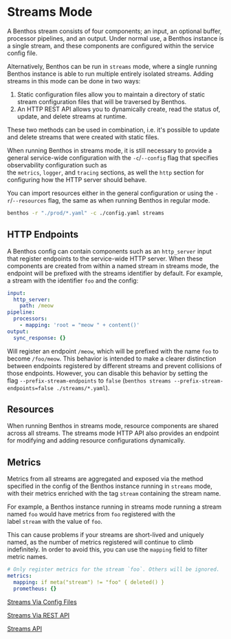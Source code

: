 # Streams Mode

A Benthos stream consists of four components; an input, an optional buffer, processor pipelines, and an output. Under normal use, a Benthos instance is a single stream, and these components are configured within the service config file.

Alternatively, Benthos can be run in `streams` mode, where a single running Benthos instance is able to run multiple entirely isolated streams. Adding streams in this mode can be done in two ways:

1. Static configuration files allow you to maintain a directory of static stream configuration files that will be traversed by Benthos.
2. An HTTP REST API allows you to dynamically create, read the status of, update, and delete streams at runtime.

These two methods can be used in combination, i.e. it's possible to update and delete streams that were created with static files.

When running Benthos in streams mode, it is still necessary to provide a general service-wide configuration with the `-c`/`--config` flag that specifies observability configuration such as the `metrics`, `logger`, and `tracing` sections, as well the `http` section for configuring how the HTTP server should behave.

You can import resources either in the general configuration or using the `-r`/`--resources` flag, the same as when running Benthos in regular mode.

```bash
benthos -r "./prod/*.yaml" -c ./config.yaml streams
```

## HTTP Endpoints

A Benthos config can contain components such as an `http_server` input that register endpoints to the service-wide HTTP server. When these components are created from within a named stream in streams mode, the endpoint will be prefixed with the streams identifier by default. For example, a stream with the identifier `foo` and the config:

```yaml
input:
  http_server:
    path: /meow
pipeline:
  processors:
    - mapping: 'root = "meow " + content()'
output:
  sync_response: {}
```

Will register an endpoint `/meow`, which will be prefixed with the name `foo` to become `/foo/meow`. This behavior is intended to make a clearer distinction between endpoints registered by different streams and prevent collisions of those endpoints. However, you can disable this behavior by setting the flag `--prefix-stream-endpoints` to `false` (`benthos streams --prefix-stream-endpoints=false ./streams/*.yaml`).

## Resources

When running Benthos in streams mode, resource components are shared across all streams. The streams mode HTTP API also provides an endpoint for modifying and adding resource configurations dynamically.

## Metrics

Metrics from all streams are aggregated and exposed via the method specified in the config of the Benthos instance running in `streams` mode, with their metrics enriched with the tag `stream` containing the stream name.

For example, a Benthos instance running in streams mode running a stream named `foo` would have metrics from `foo` registered with the label `stream` with the value of `foo`.

This can cause problems if your streams are short-lived and uniquely named, as the number of metrics registered will continue to climb indefinitely. In order to avoid this, you can use the `mapping` field to filter metric names.

```yaml
# Only register metrics for the stream `foo`. Others will be ignored.
metrics:
  mapping: if meta("stream") != "foo" { deleted() }
  prometheus: {}
```

[Streams Via Config Files](./Streams%20Via%20Config%20Files.md)

[Streams Via REST API](./Streams%20Via%20REST%20API.md)

[Streams API](./Streams%20API.md)